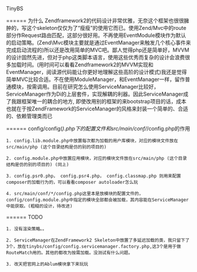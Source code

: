 TinyBS

======
为什么
	Zendframework2的代码设计非常优雅，无奈这个框架也很很臃肿的，写这个skeleton仅仅为了“瘦瘦”的使用它而已。使用Zend/Mvc中的route部分作Request路由匹配，这部分很好用。不再使用EventModule模块作为默认的启动策略。(Zend\Mvc模块主要就是通过EventManager来触发几个核心事件来完成启动流程的)所以还是改用简单的MVC吧。鄙人觉得php还是简单好，MVVM的设计固然先进，但对于php这类脚本语言，使用这些优秀而复杂的设计会浪费很多加载时间。(用时间可以看看Zendframework2的MVVM实现和EventManager，阅读源代码能让你更好地理解这些高阶的设计模式)我还是觉得简单MVC比较合适。不在使用ModuleManager，和EventManager一样，留作普通模块，按需调用。目前在研究怎么使用ServiceManager比较好，ServiceManager作为Di的上层套件，实现解耦的利器。因此ServiceManager成了我跟框架唯一的耦合的地方, 即使改用别的框架的来bootstrap项目的话，成本也就在于按ZendFramework的ServiceManager的风格来封装一个简单的、合适的、依赖管理类而已

======
config/config(*).php下的配置文件和src/main/conf/*/config.php的作用

    1. config.lib.module.php中放置每次都为加载的用户库模块，对应的模块文件放在src/main/php (这个目录结构是仿的别的项目的)
    
    2. config.module.php中放置应用模块，对应的模块文件放在src/main/php (这个目录结构是仿的别的项目的) (同上)
    
    3. config.psr0.php， config.psr4.php， config.classmap.php 则用来配置composer的加载行为的，可以看看composer autoloader怎么玩
    
    4. src/main/conf/*/config.php这里本是放模块的配置文件的，config/config.module.php中指定的模块全部都会被加载，其内容能在ServiceManager中能获取。(粗糙的设计，待改进)

======
TODO

    1. 没有渲染策略。。
    
    2. ServiceManager在ZendFramework2 Skeleton中放置了多延迟加载的类，我只留下了3个，放在tinybs/config/config.servicemanager.factory.php,这3个是用于做RouteMatch用的。其他的都改为按需加载。没测试有什么问题。
    
    3. 改天把官网上的Ablum模块拿下来玩玩